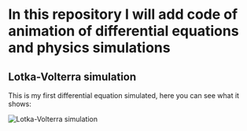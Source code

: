 # In this repository I will add code of animation of differential equations and physics simulations

## Lotka-Volterra simulation

This is my first differential equation simulated, here you can see what it shows:

![Lotka-Volterra simulation](Animations/LTKV.gif)

